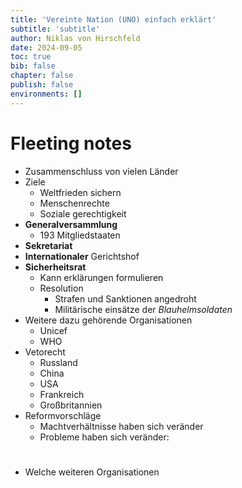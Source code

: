 ```yaml
---
title: 'Vereinte Nation (UNO) einfach erklärt'
subtitle: 'subtitle'
author: Niklas von Hirschfeld
date: 2024-09-05
toc: true
bib: false
chapter: false
publish: false
environments: []
---
```


# Fleeting notes

- Zusammenschluss von vielen Länder
- Ziele
    - Weltfrieden sichern
    - Menschenrechte
    - Soziale gerechtigkeit
- **Generalversammlung**
    - 193 Mitgliedstaaten
- **Sekretariat**
- **Internationaler** Gerichtshof
- **Sicherheitsrat**
    - Kann erklärungen formulieren
    - Resolution
        - Strafen und Sanktionen angedroht
        - Militärische einsätze der *Blauhelmsoldaten*
- Weitere dazu gehörende Organisationen
    - Unicef
    - WHO
- Vetorecht 
    - Russland
    - China
    - USA
    - Frankreich
    - Großbritannien
- Reformvorschläge
    - Machtverhältnisse haben sich veränder
    - Probleme haben sich veränder:

#

- Welche weiteren Organisationen 
